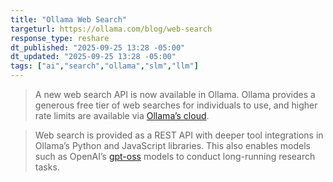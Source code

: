 ```yaml
---
title: "Ollama Web Search"
targeturl: https://ollama.com/blog/web-search
response_type: reshare
dt_published: "2025-09-25 13:28 -05:00"
dt_updated: "2025-09-25 13:28 -05:00"
tags: ["ai","search","ollama","slm","llm"]
---
```


> A new web search API is now available in Ollama. Ollama provides a generous free tier of web searches for individuals to use, and higher rate limits are available via [Ollama’s cloud](https://ollama.com/cloud).

> Web search is provided as a REST API with deeper tool integrations in Ollama’s Python and JavaScript libraries. This also enables models such as OpenAI’s [gpt-oss](https://ollama.com/library/gpt-oss) models to conduct long-running research tasks.